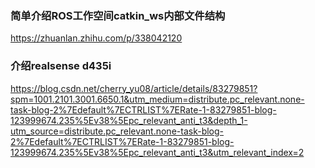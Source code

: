 ### 简单介绍ROS工作空间catkin_ws内部文件结构
https://zhuanlan.zhihu.com/p/338042120

### 介绍realsense d435i
https://blog.csdn.net/cherry_yu08/article/details/83279851?spm=1001.2101.3001.6650.1&utm_medium=distribute.pc_relevant.none-task-blog-2%7Edefault%7ECTRLIST%7ERate-1-83279851-blog-123999674.235%5Ev38%5Epc_relevant_anti_t3&depth_1-utm_source=distribute.pc_relevant.none-task-blog-2%7Edefault%7ECTRLIST%7ERate-1-83279851-blog-123999674.235%5Ev38%5Epc_relevant_anti_t3&utm_relevant_index=2
